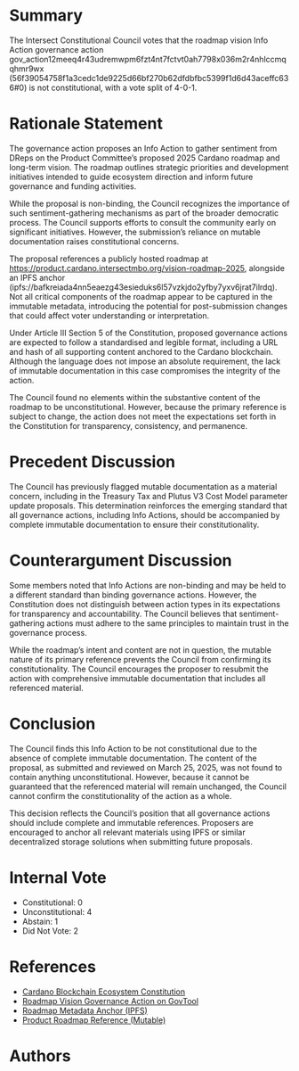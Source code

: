 
# Summary

The Intersect Constitutional Council votes that the roadmap vision Info Action governance action gov_action12meeq4r43udremwpm6fzt4nt7fctvt0ah7798x036m2r4nhlccmqqhmr9wx (56f39054758f1a3cedc1de9225d66bf270b62dfdbfbc5399f1d6d43aceffc636#0) is not constitutional, with a vote split of 4-0-1.

# Rationale Statement

The governance action proposes an Info Action to gather sentiment from DReps on the Product Committee’s proposed 2025 Cardano roadmap and long-term vision. The roadmap outlines strategic priorities and development initiatives intended to guide ecosystem direction and inform future governance and funding activities.

While the proposal is non-binding, the Council recognizes the importance of such sentiment-gathering mechanisms as part of the broader democratic process. The Council supports efforts to consult the community early on significant initiatives. However, the submission’s reliance on mutable documentation raises constitutional concerns.

The proposal references a publicly hosted roadmap at https://product.cardano.intersectmbo.org/vision-roadmap-2025, alongside an IPFS anchor (ipfs://bafkreiada4nn5eaezg43esieduks6l57vzkjdo2yfby7yxv6jrat7ilrdq). Not all critical components of the roadmap appear to be captured in the immutable metadata, introducing the potential for post-submission changes that could affect voter understanding or interpretation.

Under Article III Section 5 of the Constitution, proposed governance actions are expected to follow a standardised and legible format, including a URL and hash of all supporting content anchored to the Cardano blockchain. Although the language does not impose an absolute requirement, the lack of immutable documentation in this case compromises the integrity of the action.

The Council found no elements within the substantive content of the roadmap to be unconstitutional. However, because the primary reference is subject to change, the action does not meet the expectations set forth in the Constitution for transparency, consistency, and permanence.

# Precedent Discussion

The Council has previously flagged mutable documentation as a material concern, including in the Treasury Tax and Plutus V3 Cost Model parameter update proposals. This determination reinforces the emerging standard that all governance actions, including Info Actions, should be accompanied by complete immutable documentation to ensure their constitutionality.

# Counterargument Discussion

Some members noted that Info Actions are non-binding and may be held to a different standard than binding governance actions. However, the Constitution does not distinguish between action types in its expectations for transparency and accountability. The Council believes that sentiment-gathering actions must adhere to the same principles to maintain trust in the governance process.

While the roadmap’s intent and content are not in question, the mutable nature of its primary reference prevents the Council from confirming its constitutionality. The Council encourages the proposer to resubmit the action with comprehensive immutable documentation that includes all referenced material.

# Conclusion

The Council finds this Info Action to be not constitutional due to the absence of complete immutable documentation. The content of the proposal, as submitted and reviewed on March 25, 2025, was not found to contain anything unconstitutional. However, because it cannot be guaranteed that the referenced material will remain unchanged, the Council cannot confirm the constitutionality of the action as a whole.

This decision reflects the Council’s position that all governance actions should include complete and immutable references. Proposers are encouraged to anchor all relevant materials using IPFS or similar decentralized storage solutions when submitting future proposals.

# Internal Vote

- Constitutional: 0
- Unconstitutional: 4
- Abstain: 1
- Did Not Vote: 2

# References

- [Cardano Blockchain Ecosystem Constitution](ipfs://bafkreiazhhawe7sjwuthcfgl3mmv2swec7sukvclu3oli7qdyz4uhhuvmy)
- [Roadmap Vision Governance Action on GovTool](https://gov.tools/governance_actions/56f39054758f1a3cedc1de9225d66bf270b62dfdbfbc5399f1d6d43aceffc636#0)
- [Roadmap Metadata Anchor (IPFS)](ipfs://bafkreiada4nn5eaezg43esieduks6l57vzkjdo2yfby7yxv6jrat7ilrdq)
- [Product Roadmap Reference (Mutable)](https://product.cardano.intersectmbo.org/vision-roadmap-2025)

# Authors

